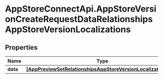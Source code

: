 # AppStoreConnectApi.AppStoreVersionCreateRequestDataRelationshipsAppStoreVersionLocalizations

## Properties

Name | Type | Description | Notes
------------ | ------------- | ------------- | -------------
**data** | [**[AppPreviewSetRelationshipsAppStoreVersionLocalizationData]**](AppPreviewSetRelationshipsAppStoreVersionLocalizationData.md) |  | [optional] 



